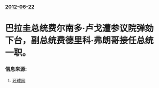 ### [2012-06-22](/news/2012/06/22/index.md)

##### 
#  巴拉圭总统费尔南多·卢戈遭参议院弹劾下台，副总统费德里科·弗朗哥接任总统一职。




### 信息来源:

1. [环球网](http://world.huanqiu.com/exclusive/2012-06/2847747.html)
